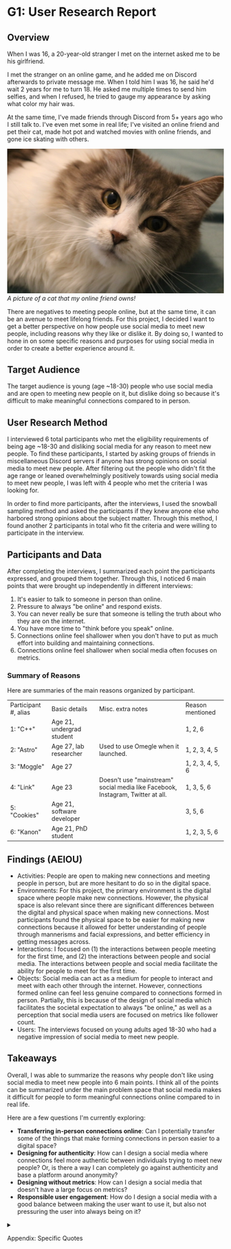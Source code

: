 # G1: User Research Report

## Overview

When I was 16, a 20-year-old stranger I met on the internet asked me to be his girlfriend. 

I met the stranger on an online game, and he added me on Discord afterwards to private message me. When I told him I was 16, he said he'd wait 2 years for me to turn 18. He asked me multiple times to send him selfies, and when I refused, he tried to gauge my appearance by asking what color my hair was. 

At the same time, I've made friends through Discord from 5+ years ago who I still talk to. I've even met some in real life; I've visited an online friend and pet their cat, made hot pot and watched movies with online friends, and gone ice skating with others.  

![grey and white cat](./assets/img/cat.jpg)
*A picture of a cat that my online friend owns!*

There are negatives to meeting people online, but at the same time, it can be an avenue to meet lifelong friends. For this project, I decided I want to get a better perspective on how people use social media to meet new people, including reasons why they like or dislike it. By doing so, I wanted to hone in on some specific reasons and purposes for using social media in order to create a better experience around it.


## Target Audience

The target audience is young (age ~18-30) people who use social media and are open to meeting new people on it, but dislike doing so because it's difficult to make meaningful connections compared to in person.


## User Research Method

I interviewed 6 total participants who met the eligibility requirements of being age ~18-30 and disliking social media for any reason to meet new people. To find these participants, I started by asking groups of friends in miscellaneous Discord servers if anyone has strong opinions on social media to meet new people. After filtering out the people who didn't fit the age range or leaned overwhelmingly positively towards using social media to meet new people, I was left with 4 people who met the criteria I was looking for.

In order to find more participants, after the interviews, I used the snowball sampling method and asked the participants if they knew anyone else who harbored strong opinions about the subject matter. Through this method, I found another 2 participants in total who fit the criteria and were willing to participate in the interview. 


## Participants and Data

After completing the interviews, I summarized each point the participants expressed, and grouped them together. Through this, I noticed 6 main points that were brought up independently in different interviews:



1. It's easier to talk to someone in person than online.
2. Pressure to always "be online" and respond exists.
3. You can never really be sure that someone is telling the truth about who they are on the internet.
4. You have more time to "think before you speak" online.
5. Connections online feel shallower when you don't have to put as much effort into building and maintaining connections.
6. Connections online feel shallower when social media often focuses on metrics. 


### Summary of Reasons

Here are summaries of the main reasons organized by participant.

<table>
  <tr>
   <td>Participant #, alias
   </td>
   <td>Basic details
   </td>
   <td>Misc. extra notes
   </td>
   <td>Reason mentioned
   </td>
  </tr>
  <tr>
   <td>1: "C++"
   </td>
   <td>Age 21, 
undergrad student
   </td>
   <td>
   </td>
   <td>1, 2, 6
   </td>
  </tr>
  <tr>
   <td>2: "Astro"
   </td>
   <td>Age 27, 
lab researcher
   </td>
   <td>Used to use Omegle when it launched.
   </td>
   <td>1, 2, 3, 4, 5
   </td>
  </tr>
  <tr>
   <td>3: "Moggle"
   </td>
   <td>Age 27
   </td>
   <td>
   </td>
   <td>1, 2, 3, 4, 5, 6
   </td>
  </tr>
  <tr>
   <td>4: "Link"
   </td>
   <td>Age 23
   </td>
   <td>Doesn't use "mainstream" social media like Facebook, Instagram, Twitter at all.
   </td>
   <td>1, 3, 5, 6
   </td>
  </tr>
  <tr>
   <td>5: "Cookies"
   </td>
   <td>Age 21, 
software developer
   </td>
   <td>
   </td>
   <td>3, 5, 6
   </td>
  </tr>
  <tr>
   <td>6: "Kanon"
   </td>
   <td>Age 21, 
PhD student
   </td>
   <td>
   </td>
   <td>1, 2, 3, 5, 6
   </td>
  </tr>
</table>



## Findings (AEIOU)



* Activities: People are open to making new connections and meeting people in person, but are more hesitant to do so in the digital space. 
* Environments: For this project, the primary environment is the digital space where people make new connections. However, the physical space is also relevant since there are significant differences between the digital and physical space when making new connections. Most participants found the physical space to be easier for making new connections because it allowed for better understanding of people through mannerisms and facial expressions, and better efficiency in getting messages across.
* Interactions: I focused on (1) the interactions between people meeting for the first time, and (2) the interactions between people and social media. The interactions between people and social media facilitate the ability for people to meet for the first time. 
* Objects: Social media can act as a medium for people to interact and meet with each other through the internet. However, connections formed online can feel less genuine compared to connections formed in person. Partially, this is because of the design of social media which facilitates the societal expectation to always "be online," as well as a perception that social media users are focused on metrics like follower count.
* Users: The interviews focused on young adults aged 18-30 who had a negative impression of social media to meet new people. 


## Takeaways

Overall, I was able to summarize the reasons why people don't like using social media to meet new people into 6 main points. I think all of the points can be summarized under the main problem space that social media makes it difficult for people to form meaningful connections online compared to in real life. 

Here are a few questions I'm currently exploring: 



* **Transferring in-person connections online**: Can I potentially transfer some of the things that make forming connections in person easier to a digital space?
* **Designing for authenticity**: How can I design a social media where connections feel more authentic between individuals trying to meet new people? Or, is there a way I can completely go against authenticity and base a platform around anonymity?
* **Designing without metrics**: How can I design a social media that doesn't have a large focus on metrics?
* **Responsible user engagement**: How do I design a social media with a good balance between making the user want to use it, but also not pressuring the user into always being on it?


<details>
<summary>

Appendix: Specific Quotes

</summary>

Here are specific quotes from each participant inside of the aligned reason mentioned.
<div class="table-wrapper" markdown="block">

<table>
  <tr>
   <td>
   </td>
   <td colspan="6">Reason mentioned
   </td>
  </tr>
  <tr>
   <td>Participant
   </td>
   <td>It's easier to talk to someone in person than online. (1)&nbsp;&nbsp;&nbsp;&nbsp;&nbsp;&nbsp;&nbsp;&nbsp;&nbsp;&nbsp;&nbsp;&nbsp;&nbsp;&nbsp;&nbsp;&nbsp;&nbsp;&nbsp;&nbsp;&nbsp;&nbsp;&nbsp;&nbsp;&nbsp;&nbsp;&nbsp;&nbsp;&nbsp;&nbsp;&nbsp;&nbsp;&nbsp;&nbsp;&nbsp;&nbsp;&nbsp;&nbsp;&nbsp;&nbsp;&nbsp;&nbsp;&nbsp;&nbsp;&nbsp;&nbsp;&nbsp;&nbsp;&nbsp;&nbsp;&nbsp;&nbsp;&nbsp;&nbsp;&nbsp;&nbsp;&nbsp;&nbsp;
   </td>
   <td>Pressure to always "be online" and respond exists. (2)&nbsp;&nbsp;&nbsp;&nbsp;&nbsp;&nbsp;&nbsp;&nbsp;&nbsp;&nbsp;&nbsp;&nbsp;&nbsp;&nbsp;&nbsp;&nbsp;&nbsp;&nbsp;&nbsp;&nbsp;&nbsp;&nbsp;&nbsp;&nbsp;&nbsp;&nbsp;&nbsp;&nbsp;&nbsp;&nbsp;&nbsp;&nbsp;&nbsp;&nbsp;&nbsp;&nbsp;&nbsp;&nbsp;&nbsp;&nbsp;&nbsp;&nbsp;&nbsp;&nbsp;&nbsp;&nbsp;&nbsp;&nbsp;&nbsp;&nbsp;&nbsp;&nbsp;&nbsp;&nbsp;&nbsp;&nbsp;&nbsp;
   </td>
   <td>You can never really be sure that someone is telling the truth about who they are on the internet. (3)&nbsp;&nbsp;&nbsp;&nbsp;&nbsp;&nbsp;&nbsp;&nbsp;&nbsp;&nbsp;&nbsp;&nbsp;&nbsp;&nbsp;&nbsp;&nbsp;&nbsp;&nbsp;&nbsp;&nbsp;&nbsp;&nbsp;&nbsp;&nbsp;&nbsp;&nbsp;&nbsp;&nbsp;&nbsp;&nbsp;&nbsp;&nbsp;&nbsp;&nbsp;&nbsp;&nbsp;&nbsp;&nbsp;&nbsp;&nbsp;&nbsp;&nbsp;&nbsp;&nbsp;&nbsp;&nbsp;&nbsp;&nbsp;&nbsp;&nbsp;&nbsp;&nbsp;&nbsp;&nbsp;&nbsp;&nbsp;&nbsp;
   </td>
   <td>You can more easily craft up a persona online when you have more time to think about how you want others to perceive you. (4)&nbsp;&nbsp;&nbsp;&nbsp;&nbsp;&nbsp;&nbsp;&nbsp;&nbsp;&nbsp;&nbsp;&nbsp;&nbsp;&nbsp;&nbsp;&nbsp;&nbsp;&nbsp;&nbsp;&nbsp;&nbsp;&nbsp;&nbsp;&nbsp;&nbsp;&nbsp;&nbsp;&nbsp;&nbsp;&nbsp;&nbsp;&nbsp;&nbsp;&nbsp;&nbsp;&nbsp;&nbsp;&nbsp;&nbsp;&nbsp;&nbsp;&nbsp;&nbsp;&nbsp;&nbsp;&nbsp;&nbsp;&nbsp;&nbsp;&nbsp;&nbsp;&nbsp;&nbsp;&nbsp;&nbsp;&nbsp;&nbsp;
   </td>
   <td>Connections online feel shallower when you don't have to put as much effort into building and maintaining connections. (5)&nbsp;&nbsp;&nbsp;&nbsp;&nbsp;&nbsp;&nbsp;&nbsp;&nbsp;&nbsp;&nbsp;&nbsp;&nbsp;&nbsp;&nbsp;&nbsp;&nbsp;&nbsp;&nbsp;&nbsp;&nbsp;&nbsp;&nbsp;&nbsp;&nbsp;&nbsp;&nbsp;&nbsp;&nbsp;&nbsp;&nbsp;&nbsp;&nbsp;&nbsp;&nbsp;&nbsp;&nbsp;&nbsp;&nbsp;&nbsp;&nbsp;&nbsp;&nbsp;&nbsp;&nbsp;&nbsp;&nbsp;&nbsp;&nbsp;&nbsp;&nbsp;&nbsp;&nbsp;&nbsp;&nbsp;&nbsp;&nbsp;
   </td>
   <td>Connections online feel shallower when social media often focuses on metrics. (6)&nbsp;&nbsp;&nbsp;&nbsp;&nbsp;&nbsp;&nbsp;&nbsp;&nbsp;&nbsp;&nbsp;&nbsp;&nbsp;&nbsp;&nbsp;&nbsp;&nbsp;&nbsp;&nbsp;&nbsp;&nbsp;&nbsp;&nbsp;&nbsp;&nbsp;&nbsp;&nbsp;&nbsp;&nbsp;&nbsp;&nbsp;&nbsp;&nbsp;&nbsp;&nbsp;&nbsp;&nbsp;&nbsp;&nbsp;&nbsp;&nbsp;&nbsp;&nbsp;&nbsp;&nbsp;&nbsp;&nbsp;&nbsp;&nbsp;&nbsp;&nbsp;&nbsp;&nbsp;&nbsp;&nbsp;&nbsp;
   </td>
  </tr>
  <tr>
   <td>1: "C++"
   </td>
   <td>"Texting is tiring. It's faster and easier to say things in person."
   </td>
   <td>"When I have dozens of people I need to respond to, it feels bothersome to respond to all of them. Even with 3 people, it feels like a bother. If I had 10+ people to respond to, it might take me a day and I might not even respond to anyone."
<br>
"If someone talks to me, I'm not going to ignore them. Texting online is talking to someone, so I need to respond to them. There's an obligation to do so."
   </td>
   <td>
   </td>
   <td>
   </td>
   <td>
   </td>
   <td>
   </td>
  </tr>
  <tr>
   <td>2: "Astro"
   </td>
   <td>"I think the quality of the connection would be different. You're also just missing the whole physical aspect. Coming from a biology/ psychological/ sociological standpoint, you're missing a lot of the social cues that you don't get online. You only get those in person."
   </td>
   <td>"There is this immediateness to social media and technology, messaging being so fast and it arriving immediately; sometimes with certain people, there is an expectation of 'you should be responding within this amount of time' as well. Especially if I see that green dot indicating you're online. "
   </td>
   <td>“I think there's a lot of dangers with [social media] with the fact that connections might not be genuine or might not be what they seem to be. There's a lot of people who use social media not as an avenue for meeting people but as an avenue to form pseudo connections that they can use for monetary gain or personal gain.”
<br>
"With anonymity, people can say what they want without any repercussion for what they're saying, or without any need to justify or prove what they're saying is true in any sense. And I think that's a big one, where there's always this underlying notion or feeling of, 'Can I 100% believe this?' and no, you can't. Not fully at least and not right away when you first read someone's message. You have to take time to get to know them, etc but even then, nothing is definitive. It's just easier to lie, or be a 'yes man.'"
   </td>
   <td>"When you meet someone for the first time, there's that awkwardness. There's those 'um's, those 'like's, not knowing what to say, not knowing what they're into, what you're into, etc., maybe worrying about saying a sentence wrong or using some weird grammar incorrectly or saying something funny or worrying about your voice or your appearance. There's all those different things, which online, you do not have to worry about. You have time to type out your message and think about what you want to do. "
   </td>
   <td>"I think with enough time, you can develop pretty strong connections online. I'm not saying you can't, I'm saying it's much harder because both parties need to be putting in effort that doesn't come with the territory. What I mean by that is if you're online, there's a lot of shortcuts. And because of that, it's easier to slack and not put as much effort into it. Technology in general has bridged that gap in a way where less effort is needed. It's much easier for me to go on whatever social media platform, turn on video chat, and have a two hour conversation than me having to drive 20 minutes to their house to meet them so that we can then hang out for 2 hours."
   </td>
   <td>
   </td>
  </tr>
  <tr>
   <td>3: "Moggle"
   </td>
   <td>"It's much easier to have natural flowing conversations over in person than through texts."
<br>
"For one, if it's person, if they're a classmate for example, you can see their general attitude towards things, and it's a lot easier to judge a person's character when you can always interact with them and you can pick up these sort of things, right. Versus online, where it's a lot easier to not necessarily lie, but maybe it's harder to see these small nuances in a person."
   </td>
   <td>"For me personally it doesn't bother me, but I know a lot of other people can definitely be bothered by this. Because if somebody is [shown as online], it gives the assumption that they're free and whether or not they're chatting with another person, they can always spare a few seconds to give a short response to you, and so whether or not in actuality they're busy, in this other person's mind, that's maybe not at the forefront and so they could be bothered by this if they're the type of person that feels the need to always be online and pressured to respond."
   </td>
   <td>"You don't know who you're talking to on the other side of the screen, and it's a lot harder to gauge somebody's character through just text, so if the other person you're talking to is a predator or somebody who's out to harm people, it would be much more difficult to gauge that online than vs. in person because in person, you know you're talking to your peers and you can tell from what other people say about them, like your classmates for example, and it's easier to judge a person's character."
   </td>
   <td>"If someone is confronted with something (it can be both a positive or negative experience for example) people will generally give their first impressions or what comes to the top of their head, but online in like group chats, people have a lot more time to think about a response so they can put a different narrative in how they want to respond to a comment for example, so that can be much more different than an in person face to face conversation."
   </td>
   <td>"For example, with Tinder, you can just Ctrl-C Ctrl-V the same opener to 50 different people, you just swipe on all of them, so there's always this FOMO of 'oh maybe the perfect partner will come along and so I don't know if I really wanna commit too deeply with this one person' online. And you can just talk to so many people simultaneously right, whereas in person, you have to invest a lot more time in a person so you want to focus on really having a genuine connection and you wanna see if this person you're interested in (a potential partner maybe) you want to gauge their character and it's easier to see a person's flaws per se if you're always with them in person vs. if you're online."
   </td>
   <td>"There's a lot of mental stress and other mental-related hardships that certain individuals these days come across because of social media and that might have to do with things like how popular their post is or how popular a person is perceived as, for example instagram you're always chasing more followers. On twitter you're facing more retweets. You're always comparing yourself with somebody. 'Oh I only have 500 likes on this post but this other person is out partying all the time, they're always out eating at these restaurants, they're going to these amazing events, they get 100k likes on a post,' and that definitely has, I feel, some negative impacts towards a person's mental health."
   </td>
  </tr>
  <tr>
   <td>4: "Link"
   </td>
   <td>"There is a lot that I don't know about a person unless I meet them in actuality. So it can be pretty hard if I was trying to talk to someone online and gauge their mannerisms, and that's something I particularly struggle with is until I actually meet the person in real life, I don't really know a lot about their mannerisms or how they would converse normally."
<br>
"I guess what I'm trying to get at there is especially in online social groups, it can be kind of hard for me to deduce some people's intentions. I haven't found myself in any weird situations or anything, but just like, I used to be a very serious kind of guy, and I used to struggle a lot with humor and sarcasm. That wasn't something I could always gauge very well. My rule personally is if I don't know you that well and if I don't know your sense of humor, then I'm not sure whether you're joking or not, or whether you're trying to make fun of something."
   </td>
   <td>
   </td>
   <td>"There is also basic concerns like how do you know if a person is actually who they say they are."
   </td>
   <td>
   </td>
   <td>"When I was in high school, I was on a forum site for a Minecraft server that I played in. That was probably the most 'social media-esque' type thing that I used. At the end of the day, it felt more burdensome. It was cool to see what people were doing on there, but I just feel like I didn't necessarily need to be on there. I also didn't want to get caught up in unnecessary drama. After a couple of years, I just left it behind and in retrospect, I'm glad I did that. I would say the connections were shallow in the sense that I would talk to them in game, and I would see what they're up to, but outside of that, we never really talked much."
<br>
"I think [making new friends through social media] is a lot easier to do if you can build a one-on-one connection. I think with numerous and rare exceptions, I tend to be inactive in large communities. If I tend to make friends online, it would always be through private or direct messages."
   </td>
   <td>"A lot of social media is about the numbers and algorithms. So I think how many views or or upvotes or whatever that some video or post gets, I feel like that gets a bit more emphasized. Or the number of follows or subscribers that a person or channel has– to me, that feels like more of a quantity over quality thing." 
   </td>
  </tr>
  <tr>
   <td>5: "Cookies"
   </td>
   <td>
   </td>
   <td>
   </td>
   <td>"It's hard to filter people on social media who you would want to have that personal connection with."
<br>
"On Facebook, my age is 33 or something. I have it as January 1st, 1990. Is that horrible? I don't think so. If you're anonymous the entire time and you make up fake details about yourself, then does it really matter? I don't think it really matters."
<br>
"If you convinced someone personally that you're someone else, and then you lured them in to exploit them, then that's pretty dangerous." 
   </td>
   <td>
   </td>
   <td>"It's about anonymity. Nobody knows who I am on Discord. And the fact that they can't see your face, you don't even have to talk. I add people on Valorant and we just voice chat." 
<br>
"Reddit is like, you post stuff and everyone sees it on the internet so it feels like there's less connection to people, but Discord's supposed to be a personal social media and it's designed around chatting. Reddit's chat is just an afterthought."
<br>
"Just in general, people are less willing to share stuff online. It's possible that people will, but it's less likely." 
   </td>
   <td>"Twitter and Instagram are good examples of quantity over quality. I think messaging apps where your follower/following count isn't a publicly displayed stat, then it's quality over quantity."
<br>
"It's a big thing where if you have more people following than followers, then you're cringe. If you're following more people than you're following, then it's bad." 
<br>
 "If I could see everyone's friend count on their Discord profile, then maybe I'd make decisions based on that. It'd probably be a huge culture shift around that." 
   </td>
  </tr>
  <tr>
   <td>6: "Kanon"
   </td>
   <td>"Body language and facial expressions are also why I like talking in person. I can express more in person."
   </td>
   <td>"Let me say, anecdotally with a friend, I send him like 20 messages in a row and I can tell he's not interested in what I'm talking about. Because sometimes he'll respond one to one and send his own stuff, but other times I would send like 20 messages in a row and he wouldn't say anything. That's how our dynamic is, but that's how I know I'm saying something stupid or it's something he's not interested in."
<br>
"Personally for me, if someone leaves me on read, I usually feel kinda bad. Sometimes if I need to think of how to respond or it's someone I don't want to talk with, because sometimes if I respond too soon, it feels like you have to have a whole conversation. But if you respond half a day later, you can just send an emoji." 
<br>
"If I read someone's message, I try to respond within a few minutes. Maybe that's coming from my own securities about maybe if people don't respond, maybe they don't find my topic interesting."
<br>
"Anecdotally, with my ex, I could tell when she's in a bad mood because she'd leave me on read. So maybe that's why I have a negative association."
   </td>
   <td>"I was messaging my old labmate on January 2nd, and he was like 'oh was it your birthday yesterday? I thought it wasn't right but I didn't know if I should say happy birthday or not because I saw it on Facebook.'"
<br>
"I'll pose an ethical question. Is it unethical to pretend to be a girl to get CS:GO skins? In TF2, people would think I was a girl because of my username, and I wouldn't deny it." 
   </td>
   <td>
   </td>
   <td>"I only add people I already know on Instagram and I don't think it's constructed to meet new people. The difference between Instagram and Discord is that with Discord, you can interact with [people] so you get to know them better."
   </td>
   <td>"I feel like the culture, at least back in middle school when I was active on Instagram, was add as many people as you can and the person with the highest follower count wins. And you can prove this because there's people who follow you and then unfollow you to get their 'ratio' higher."
<br>
"I'm pretty sure my follower to following count was roughly 1:1. So I don't know, a lot of people unfollowed me."
   </td>
  </tr>
</table>

</div>

</details>


<link rel="stylesheet" href="./assets/css/style.css">
